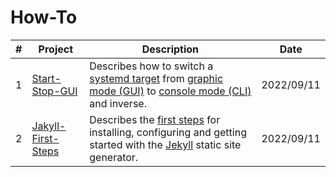 # How-To

|#| Project | Description | Date |
|-| ------- | ----------- | ------------ |
|1| [Start-Stop-GUI](Start-Stop-GUI.md) | Describes how to switch a [systemd target](https://opensource.com/article/20/5/systemd-startup#:~:text=target%20run%20state.-,targets,-A%20systemd%20target) from [graphic mode (GUI)](https://opensource.com/article/20/5/systemd-startup#:~:text=or%20reboot.target.-,graphical.target,-5) to [console mode (CLI)](https://opensource.com/article/20/5/systemd-startup#:~:text=multi-user.target.-,multi-user.target,-3) and inverse. | 2022/09/11 |
| 2 | [Jakyll-First-Steps](Jakyll-First-Steps.md) | Describes the [first steps](https://jekyllrb.com/docs/step-by-step/01-setup/) for installing, configuring and getting started with the [Jekyll](https://jekyllrb.com/) static site generator. | 2022/09/11 |
